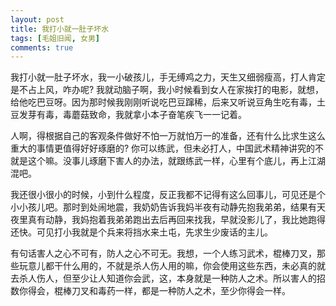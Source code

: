 ```yaml
---
layout: post
title: 我打小就一肚子坏水
tags: [毛姐旧闻, 女男]
comments: true
---
```


我打小就一肚子坏水，我一小破孩儿，手无缚鸡之力，天生又细弱瘦高，打人肯定是不占上风，咋办呢? 我就动脑子啊，我小时候看到女人在家挨打的电影，就想，给他吃巴豆呀。因为那时候我刚刚听说吃巴豆蹿稀，后来又听说豆角生吃有毒，土豆发芽有毒，毒蘑菇致命，我就拿小本子奋笔疾飞一一记着。

人啊，得根据自己的客观条件做好不怕一万就怕万一的准备，还有什么比求生这么重大的事情更值得好好琢磨的? 你可以练武，但未必打人，中国武术精神讲究的不就是这个嘛。没事儿琢磨下害人的办法，就跟练武一样，心里有个底儿，再上江湖混吧。

我还很小很小的时候，小到什么程度，反正我都不记得有这么回事儿，可见还是个小小孩儿吧。那时到处闹地震，我奶奶告诉我妈半夜有动静先抱我弟弟，结果有天夜里真有动静，我妈抱着我弟弟跑出去后再回来找我，早就没影儿了，我比她跑得还快。可见打小我就是个兵来将挡水来土屯，先求生少废话的主儿。

有句话害人之心不可有，防人之心不可无。我想，一个人练习武术，棍棒刀叉，那些玩意儿都干什么用的，不就是杀人伤人用的嘛，你会使用这些东西，未必真的就去杀人伤人，但至少让人知道你会武，这，本身就是一种防人之术。所以害人的招数你得会，棍棒刀叉和毒药一样，都是一种防人之术，至少你得会一样。
